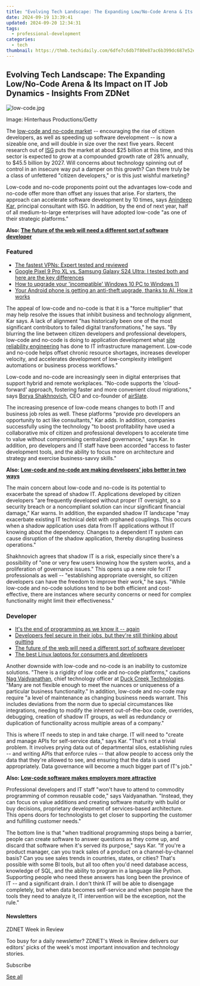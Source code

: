 ```yaml
---
title: "Evolving Tech Landscape: The Expanding Low/No-Code Arena & Its Impact on IT Job Dynamics - Insights From ZDNet"
date: 2024-09-19 13:39:41
updated: 2024-09-20 12:34:31
tags:
  - professional-development
categories:
  - tech
thumbnail: https://thmb.techidaily.com/6dfe7c6db7f80e87ac6b399dc687e52e1d331efd7fce0bd5f581a2c33f337372.jpg
---
```


## Evolving Tech Landscape: The Expanding Low/No-Code Arena & Its Impact on IT Job Dynamics - Insights From ZDNet

![low-code.jpg](https://www.zdnet.com/a/img/resize/e36d065c75221e9668de7664b85c9d643a3bfac0/2022/03/30/93dfb7e9-9e6e-404e-be0e-87d0d1d88aa7/tech-workers-digital-jobs-team-programmer-developer-deisgn-hinterhaus.jpg?auto=webp&width=1280)

Image: Hinterhaus Productions/Getty

The [low-code and no-code market](https://www.zdnet.com/article/special-report-what-is-low-code-no-code-a-guide-to-development-platforms/) \-- encouraging the rise of citizen developers, as well as speeding up software development -- is now a sizeable one, and will double in size over the next five years. Recent research out of [ISG](https://isg-one.com/) puts the market at about $25 billion at this time, and this sector is expected to grow at a compounded growth rate of 28% annually, to $45.5 billion by 2027\. Will concerns about technology spinning out of control in an insecure way put a damper on this growth? Can there truly be a class of unfettered "citizen developers," or is this just wishful marketing?

Low-code and no-code proponents point out the advantages low-code and no-code offer more than offset any issues that arise. For starters, the approach can accelerate software development by 10 times, says [Anindeep Kar,](https://www.linkedin.com/in/anindeepkar/) principal consultant with ISG. In addition, by the end of next year, half of all medium-to-large enterprises will have adopted low-code "as one of their strategic platforms." 

**Also:** [**The future of the web will need a different sort of software developer**](https://www.zdnet.com/article/the-future-of-the-web-will-need-a-different-sort-of-software-developer/)

### Featured

* [The fastest VPNs: Expert tested and reviewed](https://www.zdnet.com/article/fastest-vpn/)
* [Google Pixel 9 Pro XL vs. Samsung Galaxy S24 Ultra: I tested both and here are the key differences](https://www.zdnet.com/article/google-pixel-9-pro-xl-vs-samsung-galaxy-s24-ultra/)
* [How to upgrade your 'incompatible' Windows 10 PC to Windows 11](https://www.zdnet.com/article/how-to-upgrade-your-incompatible-windows-10-pc-to-windows-11/)
* [Your Android phone is getting an anti-theft upgrade, thanks to AI. How it works](https://www.zdnet.com/article/your-android-phone-is-getting-an-anti-theft-upgrade-thanks-to-ai-how-it-works/)

The appeal of low-code and no-code is that it is a "force multiplier" that may help resolve the issues that inhibit business and technology alignment, Kar says. A lack of alignment "has historically been one of the most significant contributors to failed digital transformations," he says. "By blurring the line between citizen developers and professional developers, low-code and no-code is doing to application development what [site reliability engineering](https://en.wikipedia.org/wiki/Site%5Freliability%5Fengineering) has done to IT infrastructure management. Low-code and no-code helps offset chronic resource shortages, increases developer velocity, and accelerates development of low-complexity intelligent automations or business process workflows."

Low-code and no-code are increasingly seen in digital enterprises that support hybrid and remote workplaces. "No-code supports the 'cloud-forward' approach, fostering faster and more convenient cloud migrations," says [Borya Shakhnovich](https://www.linkedin.com/in/shaxno/), CEO and co-founder of [airSlate](https://www.airslate.com/). 

The increasing presence of low-code means changes to both IT and business job roles as well. These platforms "provide pro developers an opportunity to act like consultants," Kar adds. In addition, companies successfully using the technology "to boost profitability have used a collaborative mix of citizen and professional developers to accelerate time to value without compromising centralized governance," says Kar. In addition, pro developers and IT staff have been accorded "access to faster development tools, and the ability to focus more on architecture and strategy and exercise business-savvy skills."

**Also:** [**Low-code and no-code are making developers' jobs better in two ways**](https://www.zdnet.com/article/low-code-and-no-code-are-making-developers-jobs-better-in-two-ways/)

The main concern about low-code and no-code is its potential to exacerbate the spread of shadow IT. Applications developed by citizen developers "are frequently developed without proper IT oversight, so a security breach or a noncompliant solution can incur significant financial damage," Kar warns. In addition, the expanded shadow IT landscape "may exacerbate existing IT technical debt with orphaned couplings. This occurs when a shadow application uses data from IT applications without IT knowing about the dependency. Changes to a dependent IT system can cause disruption of the shadow application, thereby disrupting business operations."

Shakhnovich agrees that shadow IT is a risk, especially since there's a possibility of "one or very few users knowing how the system works, and a proliferation of governance issues." This opens up a new role for IT professionals as well -- "establishing appropriate oversight, so citizen developers can have the freedom to improve their work," he says. "While low-code and no-code solutions tend to be both efficient and cost-effective, there are instances where security concerns or need for complex functionality might limit their effectiveness."

### Developer

* [It's the end of programming as we know it -- again](https://www.zdnet.com/article/its-the-end-of-programming-as-we-know-it-again/)
* [Developers feel secure in their jobs, but they're still thinking about quitting](https://www.zdnet.com/article/developers-feel-secure-in-their-jobs-but-theyre-still-thinking-about-quitting/)
* [The future of the web will need a different sort of software developer](https://www.zdnet.com/article/the-future-of-the-web-will-need-a-different-sort-of-software-developer/)
* [The best Linux laptops for consumers and developers](https://www.zdnet.com/article/best-linux-laptop/)

Another downside with low-code and no-code is an inability to customize solutions. "There is a rigidity of low code and no-code platforms," cautions [Nag Vaidyanathan](https://www.linkedin.com/in/nageswaran-nag-vaidyanathan-5143412/), chief technology officer at [Duck Creek Technologies](https://www.duckcreek.com/). "Many are not flexible enough to meet the nuances or uniqueness of a particular business functionality." In addition, low-code and no-code may require "a level of maintenance as changing business needs warrant. This includes deviations from the norm due to special circumstances like integrations, needing to modify the inherent out-of-the-box code, overrides, debugging, creation of shadow IT groups, as well as redundancy or duplication of functionality across multiple areas of a company."

This is where IT needs to step in and take charge. IT will need to "create and manage APIs for self-service data," says Kar. "That's not a trivial problem. It involves prying data out of departmental silos, establishing rules -- and writing APIs that enforce rules -- that allow people to access only the data that they're allowed to see, and ensuring that the data is used appropriately. Data governance will become a much bigger part of IT's job."

**Also:** [**Low-code software makes employers more attractive**](https://www.zdnet.com/article/low-code-software-makes-employers-more-attractive/)

Professional developers and IT staff "won't have to attend to commodity programming of common reusable code," says Vaidyanathan. "Instead, they can focus on value additions and creating software maturity with build or buy decisions, proprietary development of services-based architecture. This opens doors for technologists to get closer to supporting the customer and fulfilling customer needs."

The bottom line is that "when traditional programming stops being a barrier, people can create software to answer questions as they come up, and discard that software when it's served its purpose," says Kar. "If you're a product manager, can you track sales of a product on a channel-by-channel basis? Can you see sales trends in countries, states, or cities? That's possible with some BI tools, but all too often you'd need database access, knowledge of SQL, and the ability to program in a language like Python. Supporting people who need these answers has long been the province of IT -- and a significant drain. I don't think IT will be able to disengage completely, but when data becomes self-service and when people have the tools they need to analyze it, IT intervention will be the exception, not the rule."

#### Newsletters

ZDNET Week in Review

Too busy for a daily newsletter? ZDNET's Week in Review delivers our editors' picks of the week's most important innovation and technology stories.

 Subscribe

[See all](https://www.zdnet.com/newsletters/)

<ins class="adsbygoogle"
     style="display:block"
     data-ad-format="autorelaxed"
     data-ad-client="ca-pub-7571918770474297"
     data-ad-slot="1223367746"></ins>



<ins class="adsbygoogle"
     style="display:block"
     data-ad-client="ca-pub-7571918770474297"
     data-ad-slot="8358498916"
     data-ad-format="auto"
     data-full-width-responsive="true"></ins>
